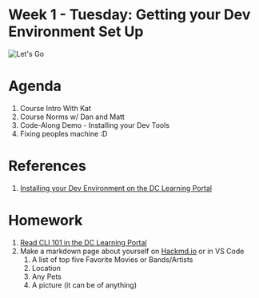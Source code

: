 # Week 1 - Tuesday: Getting your Dev Environment Set Up

![Let's Go](https://media.giphy.com/media/CjmvTCZf2U3p09Cn0h/giphy.gif)

# Agenda
1. Course Intro With Kat
1. Course Norms w/ Dan and Matt
1. Code-Along Demo - Installing your Dev Tools
1. Fixing peoples machine :D 

# References
1. [Installing your Dev Environment on the DC Learning Portal](https://learn.digitalcrafts.com/flex/lessons/dev-fundamentals/setup/#overview)

# Homework
1. [Read CLI 101 in the DC Learning Portal](https://learn.digitalcrafts.com/flex/lessons/dev-fundamentals/cli-101/#learning-objectives)
1. Make a markdown page about yourself on [Hackmd.io](https://hackmd.io/) or in VS Code
    1. A list of top five Favorite Movies or Bands/Artists
    1. Location
    1. Any Pets
    1. A picture (it can be of anything)



